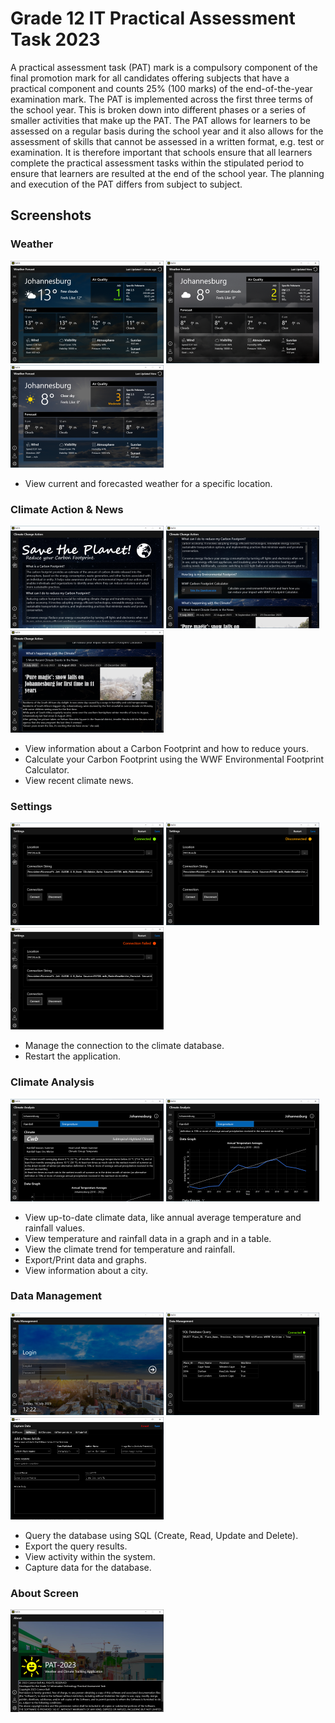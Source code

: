 # Grade 12 IT Practical Assessment Task 2023
A practical assessment task (PAT) mark is a compulsory component of the final
promotion mark for all candidates offering subjects that have a practical component
and counts 25% (100 marks) of the end-of-the-year examination mark. The PAT is
implemented across the first three terms of the school year. This is broken down into
different phases or a series of smaller activities that make up the PAT. The PAT
allows for learners to be assessed on a regular basis during the school year and it
also allows for the assessment of skills that cannot be assessed in a written format,
e.g. test or examination. It is therefore important that schools ensure that all learners
complete the practical assessment tasks within the stipulated period to ensure that
learners are resulted at the end of the school year. The planning and execution of the
PAT differs from subject to subject.

## Screenshots 
### Weather
<img src="Weather.PNG" width="245" height="164"> <img src="Overcast Clouds.PNG" width="245" height="164"> <img src="Clear Sky.PNG" width="245" height="164">
- View current and forecasted weather for a specific location.

### Climate Action & News 
<img src="Save the Planet.PNG" width="245" height="164"> <img src="Carbon Footprint.PNG" width="245" height="164"> <img src="News.PNG" width="245" height="164">
- View information about a Carbon Footprint and how to reduce yours.
- Calculate your Carbon Footprint using the WWF Environmental Footprint Calculator.
- View recent climate news. 

### Settings 
<img src="Connected Settings.PNG" width="245" height="164"> <img src="Disconnected Settings.PNG" width="245" height="164"> <img src="Connection Failed Settings.PNG" width="245" height="164"> 
- Manage the connection to the climate database.
- Restart the application.

### Climate Analysis
<img src="Climate.PNG" width="245" height="164"> <img src="Climate Graph.PNG" width="245" height="164">
- View up-to-date climate data, like annual average temperature and rainfall values.
- View temperature and rainfall data in a graph and in a table.
- View the climate trend for temperature and rainfall.
- Export/Print data and graphs.
- View information about a city.  

### Data Management 
<img src="Login.PNG" width="245" height="164"> <img src="SQL Query.PNG" width="245" height="164"> <img src="Capture Data.PNG" width="245" height="164"> 
- Query the database using SQL (Create, Read, Update and Delete).
- Export the query results.
- View activity within the system.
- Capture data for the database.

### About Screen
<img src="About Screen.PNG" width="245" height="164">
